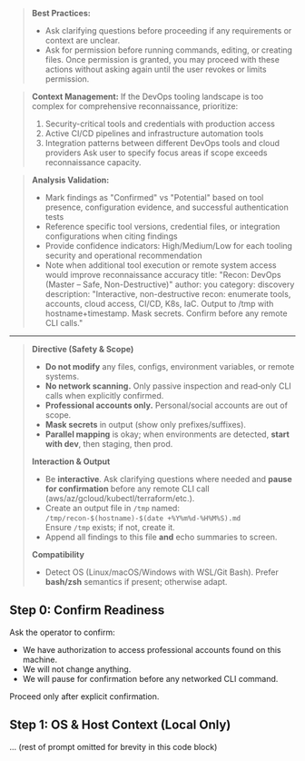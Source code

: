 > **Best Practices:**
> - Ask clarifying questions before proceeding if any requirements or context are unclear.
> - Ask for permission before running commands, editing, or creating files. Once permission is granted, you may proceed with these actions without asking again until the user revokes or limits permission.

> **Context Management:**
> If the DevOps tooling landscape is too complex for comprehensive reconnaissance, prioritize:
> 1. Security-critical tools and credentials with production access
> 2. Active CI/CD pipelines and infrastructure automation tools
> 3. Integration patterns between different DevOps tools and cloud providers
> Ask user to specify focus areas if scope exceeds reconnaissance capacity.

> **Analysis Validation:**
> - Mark findings as "Confirmed" vs "Potential" based on tool presence, configuration evidence, and successful authentication tests
> - Reference specific tool versions, credential files, or integration configurations when citing findings
> - Provide confidence indicators: High/Medium/Low for each tooling security and operational recommendation
> - Note when additional tool execution or remote system access would improve reconnaissance accuracy
title: "Recon: DevOps (Master – Safe, Non-Destructive)"
author: you
category: discovery
description: "Interactive, non-destructive recon: enumerate tools, accounts, cloud access, CI/CD, K8s, IaC. Output to /tmp with hostname+timestamp. Mask secrets. Confirm before any remote CLI calls."
---

> **Directive (Safety & Scope)**
> - **Do not modify** any files, configs, environment variables, or remote systems.
> - **No network scanning.** Only passive inspection and read‑only CLI calls when explicitly confirmed.
> - **Professional accounts only.** Personal/social accounts are out of scope.
> - **Mask secrets** in output (show only prefixes/suffixes).
> - **Parallel mapping** is okay; when environments are detected, **start with dev**, then staging, then prod.
>
> **Interaction & Output**
> - Be **interactive**. Ask clarifying questions where needed and **pause for confirmation** before any remote CLI call (aws/az/gcloud/kubectl/terraform/etc.).
> - Create an output file in `/tmp` named:  
>   `/tmp/recon-$(hostname)-$(date +%Y%m%d-%H%M%S).md`  
>   Ensure `/tmp` exists; if not, create it.
> - Append all findings to this file **and** echo summaries to screen.
>
> **Compatibility**
> - Detect OS (Linux/macOS/Windows with WSL/Git Bash). Prefer **bash/zsh** semantics if present; otherwise adapt.

## Step 0: Confirm Readiness
Ask the operator to confirm:
- We have authorization to access professional accounts found on this machine.
- We will not change anything.
- We will pause for confirmation before any networked CLI command.

Proceed only after explicit confirmation.

## Step 1: OS & Host Context (Local Only)
... (rest of prompt omitted for brevity in this code block)
